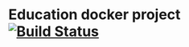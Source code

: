 # Education docker project [![Build Status](https://travis-ci.com/Djekswon/education-docker.svg?branch=main)](https://travis-ci.com/Djekswon/education-docker)

